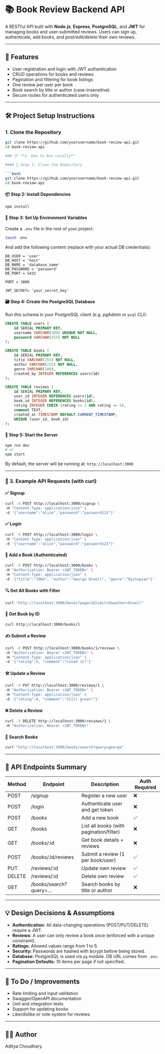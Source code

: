 # 📚 Book Review Backend API

A RESTful API built with **Node.js**, **Express**, **PostgreSQL**, and **JWT** for managing books and user-submitted reviews. Users can sign up, authenticate, add books, and post/edit/delete their own reviews.

---

## 🚀 Features

- User registration and login with JWT authentication
- CRUD operations for books and reviews
- Pagination and filtering for book listings
- One review per user per book
- Book search by title or author (case-insensitive)
- Secure routes for authenticated users only

---

## 🛠️ Project Setup Instructions

### 1. Clone the Repository

```bash
git clone https://github.com/yourusername/book-review-api.git
cd book-review-api

### 📦 **2. How to Run Locally**

#### 🔧 Step 1: Clone the Repository

```bash
git clone https://github.com/yourusername/book-review-api.git
cd book-review-api
```

#### 📦 Step 2: Install Dependencies

```bash
npm install
```

#### 🔑 Step 3: Set Up Environment Variables

Create a `.env` file in the root of your project:

```bash
touch .env
```

And add the following content (replace with your actual DB credentials):

```env
DB_USER = 'user'
DB_HOST = 'host'
DB_NAME = 'database_name'
DB_PASSWORD = 'password'
DB_PORT = 5432

PORT = 3000

JWT_SECRET= 'your_secret_key'
```

#### 🗃️ Step 4: Create the PostgreSQL Database

Run this schema in your PostgreSQL client (e.g. pgAdmin or `psql` CLI):

```sql
CREATE TABLE users (
    id SERIAL PRIMARY KEY,
    username VARCHAR(100) UNIQUE NOT NULL,
    password VARCHAR(255) NOT NULL
);

CREATE TABLE books (
    id SERIAL PRIMARY KEY,
    title VARCHAR(255) NOT NULL,
    author VARCHAR(255) NOT NULL,
    genre VARCHAR(100),
    created_by INTEGER REFERENCES users(id)
);

CREATE TABLE reviews (
    id SERIAL PRIMARY KEY,
    user_id INTEGER REFERENCES users(id),
    book_id INTEGER REFERENCES books(id),
    rating INTEGER CHECK (rating >= 1 AND rating <= 5),
    comment TEXT,
    created_at TIMESTAMP DEFAULT CURRENT_TIMESTAMP,
    UNIQUE (user_id, book_id)
);
```

#### 🚀 Step 5: Start the Server

```bash
npm run dev
# or
npm start
```

By default, the server will be running at:
`http://localhost:3000`

---

### 📮 **3. Example API Requests (with curl)**

#### ✅ Signup

```bash
curl -X POST http://localhost:3000/signup \
-H "Content-Type: application/json" \
-d '{"username":"alice","password":"password123"}'
```

#### ✅ Login

```bash
curl -X POST http://localhost:3000/login \
-H "Content-Type: application/json" \
-d '{"username":"alice","password":"password123"}'
```

#### 📘 Add a Book (Authenticated)

```bash
curl -X POST http://localhost:3000/books \
-H "Authorization: Bearer <JWT_TOKEN>" \
-H "Content-Type: application/json" \
-d '{"title":"1984", "author":"George Orwell", "genre":"Dystopian"}'
```

#### 🔍 Get All Books with Filter

```bash
curl "http://localhost:3000/books?page=1&limit=5&author=Orwell"
```

#### 📖 Get Book by ID

```bash
curl http://localhost:3000/books/1
```

#### ✍️ Submit a Review

```bash
curl -X POST http://localhost:3000/books/1/reviews \
-H "Authorization: Bearer <JWT_TOKEN>" \
-H "Content-Type: application/json" \
-d '{"rating":5, "comment":"Loved it!"}'
```

#### 🛠️ Update a Review

```bash
curl -X PUT http://localhost:3000/reviews/1 \
-H "Authorization: Bearer <JWT_TOKEN>" \
-H "Content-Type: application/json" \
-d '{"rating":4, "comment":"Still great!"}'
```

#### ❌ Delete a Review

```bash
curl -X DELETE http://localhost:3000/reviews/1 \
-H "Authorization: Bearer <JWT_TOKEN>"
```

#### 🔎 Search Books

```bash
curl "http://localhost:3000/books/search?query=george"
```

---

## 🧱 API Endpoints Summary

| Method | Endpoint                | Description                             | Auth Required |
| ------ | ----------------------- | --------------------------------------- | ------------- |
| POST   | /signup                 | Register a new user                     | ❌             |
| POST   | /login                  | Authenticate user and get token         | ❌             |
| POST   | /books                  | Add a new book                          | ✅             |
| GET    | /books                  | List all books (with pagination/filter) | ❌             |
| GET    | /books/\:id             | Get book details + reviews              | ❌             |
| POST   | /books/\:id/reviews     | Submit a review (1 per book/user)       | ✅             |
| PUT    | /reviews/\:id           | Update own review                       | ✅             |
| DELETE | /reviews/\:id           | Delete own review                       | ✅             |
| GET    | /books/search?query=... | Search books by title or author         | ❌             |

---


## 💡 Design Decisions & Assumptions

* **Authentication:** All data-changing operations (POST/PUT/DELETE) require a JWT.
* **Reviews:** A user can only review a book once (enforced with a unique constraint).
* **Ratings:** Allowed values range from 1 to 5.
* **Security:** Passwords are hashed with bcrypt before being stored.
* **Database:** PostgreSQL is used via `pg` module. DB URL comes from `.env`.
* **Pagination Defaults:** 10 items per page if not specified.

---

## 📌 To Do / Improvements

* Rate limiting and input validation
* Swagger/OpenAPI documentation
* Unit and integration tests
* Support for updating books
* Like/dislike or vote system for reviews

---

## 👨‍💻 Author

Aditya Choudhary.

